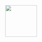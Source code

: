 <img src="https://cdn.jsdelivr.net/gh/devicons/devicon/icons/git/git-original.svg" width="100" height="100" /> 
